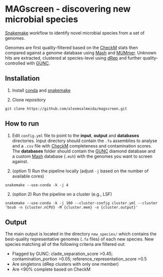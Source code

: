 # MAGscreen - discovering new microbial species

[Snakemake](https://snakemake.readthedocs.io/en/stable/getting_started/installation.html) workflow to identify novel microbial species from a set of genomes.

Genomes are first quality-filtered based on the [CheckM](https://github.com/Ecogenomics/CheckM) stats then compared against a genome database using [Mash](https://github.com/marbl/Mash) and [MUMmer](http://mummer.sourceforge.net/). Unknown hits are extracted, clustered at species-level using [dRep](https://drep.readthedocs.io/en/latest/) and further quality-controlled with [GUNC](https://github.com/grp-bork/gunc).

## Installation

1. Install [conda](https://conda.io/projects/conda/en/latest/user-guide/install/index.html) and [snakemake](https://snakemake.readthedocs.io/en/stable/getting_started/installation.html)

2. Clone repository
```
git clone https://github.com/alexmsalmeida/magscreen.git
```

## How to run

1. Edit `config.yml` file to point to the <b>input</b>, <b>output</b> and <b>databases</b> directories. Input directory should contain the `.fa` assemblies to analyse and a `.csv` file with [CheckM](https://github.com/Ecogenomics/CheckM) completeness and contamination scores. The <b>databases</b> folder should contain the [GUNC](https://github.com/grp-bork/gunc) diamond database and a custom [Mash](https://github.com/marbl/Mash) database (`.msh`) with the genomes you want to screen against.

2. (option 1) Run the pipeline locally (adjust `-j` based on the number of available cores)
```
snakemake --use-conda -k -j 4
```
2. (option 2) Run the pipeline on a cluster (e.g., LSF)
```
snakemake --use-conda -k -j 100 --cluster-config cluster.yml --cluster 'bsub -n {cluster.nCPU} -M {cluster.mem} -o {cluster.output}'
```

## Output

The main output is located in the directory `new_species/` which contains the best-quality representative genomes (`.fa` files) of each new species. New species matching all of the following criteria are filtered out:

* Flagged by GUNC: clade_separation_score >0.45; contamination_portion >0.05; reference_representation_score >0.5
* Are singletons (dRep clusters with only one member)
* Are <90% complete based on CheckM
